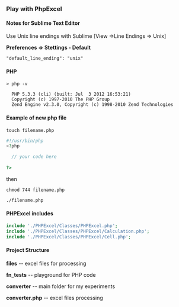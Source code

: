 ### Play with PhpExcel

#### Notes for Sublime Text Editor

Use Unix line endings with Sublime [View =>Line Endings => Unix]

**Preferences => Stettings - Default**

```
"default_line_ending": "unix"
```

#### PHP

```
> php -v

  PHP 5.3.3 (cli) (built: Jul  3 2012 16:53:21)
  Copyright (c) 1997-2010 The PHP Group
  Zend Engine v2.3.0, Copyright (c) 1998-2010 Zend Technologies
```

#### Example of new php file

```
touch filename.php
```

```php
#!/usr/bin/php
<?php

  // your code here
  
?>
```

then

```
chmod 744 filename.php
```

```
./filename.php
```

#### PHPExcel includes

```php
include './PHPExcel/Classes/PHPExcel.php';
include './PHPExcel/Classes/PHPExcel/Calculation.php';
include './PHPExcel/Classes/PHPExcel/Cell.php';
```

#### Project Structure

**files** -- excel files for processing

**fn_tests** -- playground for PHP code

**converter** -- main folder for my experiments

**converter.php** -- excel files processing
